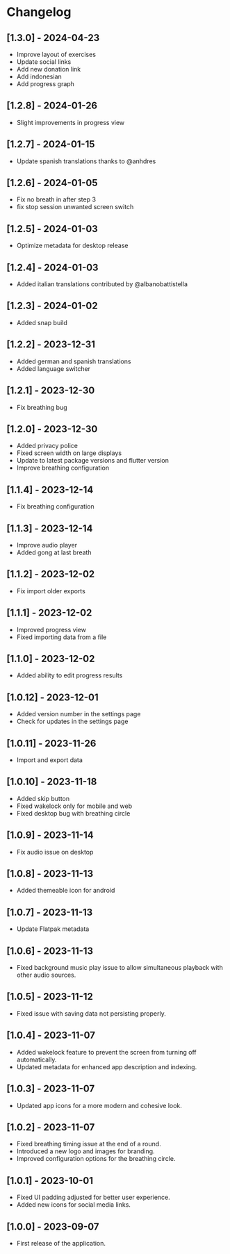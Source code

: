 # Changelog
## [1.3.0] - 2024-04-23
- Improve layout of exercises
- Update social links
- Add new donation link
- Add indonesian
- Add progress graph

## [1.2.8] - 2024-01-26
- Slight improvements in progress view

## [1.2.7] - 2024-01-15
- Update spanish translations thanks to @anhdres

## [1.2.6] - 2024-01-05
- Fix no breath in after step 3
- fix stop session unwanted screen switch

## [1.2.5] - 2024-01-03
- Optimize metadata for desktop release

## [1.2.4] - 2024-01-03
- Added italian translations contributed by @albanobattistella

## [1.2.3] - 2024-01-02
- Added snap build

## [1.2.2] - 2023-12-31
- Added german and spanish translations
- Added language switcher

## [1.2.1] - 2023-12-30
- Fix breathing bug

## [1.2.0] - 2023-12-30
- Added privacy police
- Fixed screen width on large displays
- Update to latest package versions and flutter version
- Improve breathing configuration

## [1.1.4] - 2023-12-14
- Fix breathing configuration

## [1.1.3] - 2023-12-14
- Improve audio player
- Added gong at last breath

## [1.1.2] - 2023-12-02
- Fix import older exports

## [1.1.1] - 2023-12-02
- Improved progress view
- Fixed importing data from a file

## [1.1.0] - 2023-12-02
- Added ability to edit progress results

## [1.0.12] - 2023-12-01
- Added version number in the settings page
- Check for updates in the settings page

## [1.0.11] - 2023-11-26
- Import and export data

## [1.0.10] - 2023-11-18
- Added skip button
- Fixed wakelock only for mobile and web
- Fixed desktop bug with breathing circle

## [1.0.9] - 2023-11-14
- Fix audio issue on desktop

## [1.0.8] - 2023-11-13
- Added themeable icon for android

## [1.0.7] - 2023-11-13
- Update Flatpak metadata

## [1.0.6] - 2023-11-13
- Fixed background music play issue to allow simultaneous playback with other audio sources.

## [1.0.5] - 2023-11-12
- Fixed issue with saving data not persisting properly.

## [1.0.4] - 2023-11-07
- Added wakelock feature to prevent the screen from turning off automatically.
- Updated metadata for enhanced app description and indexing.

## [1.0.3] - 2023-11-07
- Updated app icons for a more modern and cohesive look.

## [1.0.2] - 2023-11-07
- Fixed breathing timing issue at the end of a round.
- Introduced a new logo and images for branding.
- Improved configuration options for the breathing circle.

## [1.0.1] - 2023-10-01
- Fixed UI padding adjusted for better user experience.
- Added new icons for social media links.

## [1.0.0] - 2023-09-07
- First release of the application.
